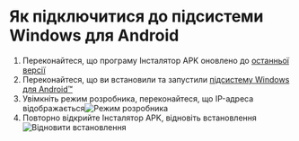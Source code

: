 # Як підключитися до підсистеми Windows для Android
1. Переконайтеся, що програму Інсталятор APK оновлено до [останньої версії](https://www.microsoft.com/store/productId/9P2JFQ43FPPG "APK Installer")
2. Переконайтеся, що ви встановили та запустили [підсистему Windows для Android™](https://www.microsoft.com/store/productId/9P3395VX91NR)
3. Увімкніть режим розробника, переконайтеся, що IP-адреса відображається![Режим розробника](https://raw.githubusercontent.com/Paving-Base/APK-Installer/screenshots/Documents/Tutorials/How%20To%20Connect%20WSA/Images/Snipaste_2022-10-02_19-02-09.png)
4. Повторно відкрийте Інсталятор APK, відновіть встановлення![Відновити встановлення](https://raw.githubusercontent.com/Paving-Base/APK-Installer/screenshots/Documents/Tutorials/How%20To%20Connect%20WSA/Images/Snipaste_2022-10-02_17-34-04.png)
